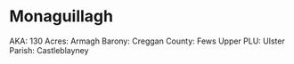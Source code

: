# Monaguillagh

AKA: 130
Acres: Armagh
Barony: Creggan
County: Fews Upper
PLU: Ulster
Parish: Castleblayney